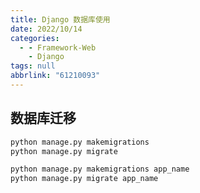 ```yaml
---
title: Django 数据库使用
date: 2022/10/14
categories:
  - - Framework-Web
    - Django
tags: null
abbrlink: "61210093"
---
```



## 数据库迁移
```bash
python manage.py makemigrations
python manage.py migrate
```

```bash
python manage.py makemigrations app_name
python manage.py migrate app_name
```

